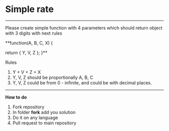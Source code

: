 
# Simple rate
------------------------------------------------------------------------

Please create simple function with 4 parameters which should return object with 3 digits with next rules

**function(A, B, C, X) {

return {
	Y,
	V,
	Z
};
}**

Rules

1. Y + V + Z = X
2. Y, V, Z should be proportionally A, B, C
3. Y, V, Z could be from 0 - infinite, and could be with decimal places.



------

**How to do**

1. Fork repository
2. In folder **fork** add you solution
3. Do it on any language
4. Pull request to main repository